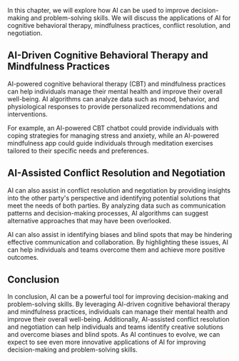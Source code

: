 
In this chapter, we will explore how AI can be used to improve decision-making and problem-solving skills. We will discuss the applications of AI for cognitive behavioral therapy, mindfulness practices, conflict resolution, and negotiation.

AI-Driven Cognitive Behavioral Therapy and Mindfulness Practices
----------------------------------------------------------------

AI-powered cognitive behavioral therapy (CBT) and mindfulness practices can help individuals manage their mental health and improve their overall well-being. AI algorithms can analyze data such as mood, behavior, and physiological responses to provide personalized recommendations and interventions.

For example, an AI-powered CBT chatbot could provide individuals with coping strategies for managing stress and anxiety, while an AI-powered mindfulness app could guide individuals through meditation exercises tailored to their specific needs and preferences.

AI-Assisted Conflict Resolution and Negotiation
-----------------------------------------------

AI can also assist in conflict resolution and negotiation by providing insights into the other party's perspective and identifying potential solutions that meet the needs of both parties. By analyzing data such as communication patterns and decision-making processes, AI algorithms can suggest alternative approaches that may have been overlooked.

AI can also assist in identifying biases and blind spots that may be hindering effective communication and collaboration. By highlighting these issues, AI can help individuals and teams overcome them and achieve more positive outcomes.

Conclusion
----------

In conclusion, AI can be a powerful tool for improving decision-making and problem-solving skills. By leveraging AI-driven cognitive behavioral therapy and mindfulness practices, individuals can manage their mental health and improve their overall well-being. Additionally, AI-assisted conflict resolution and negotiation can help individuals and teams identify creative solutions and overcome biases and blind spots. As AI continues to evolve, we can expect to see even more innovative applications of AI for improving decision-making and problem-solving skills.
